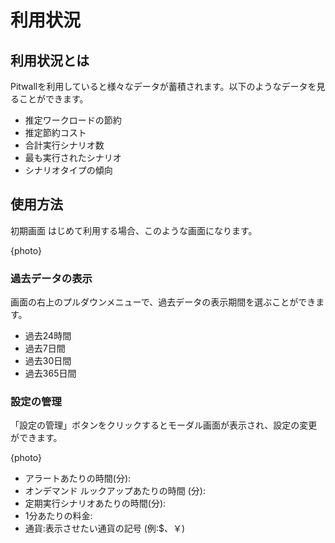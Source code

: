 # 利用状況

## 利用状況とは
Pitwallを利用していると様々なデータが蓄積されます。以下のようなデータを見ることができます。

- 推定ワークロードの節約
- 推定節約コスト
- 合計実行シナリオ数
- 最も実行されたシナリオ
- シナリオタイプの傾向

## 使用方法

初期画面
はじめて利用する場合、このような画面になります。

{photo}

### 過去データの表示
画面の右上のプルダウンメニューで、過去データの表示期間を選ぶことができます。
- 過去24時間
- 過去7日間
- 過去30日間
- 過去365日間

### 設定の管理
「設定の管理」ボタンをクリックするとモーダル画面が表示され、設定の変更ができます。

{photo}

- アラートあたりの時間(分): 
- オンデマンド ルックアップあたりの時間 (分):
- 定期実行シナリオあたりの時間(分):
- 1分あたりの料金:
- 通貨:表示させたい通貨の記号 (例:$、￥)
